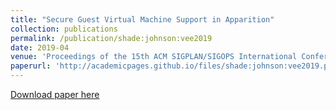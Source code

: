 ```yaml
---
title: "Secure Guest Virtual Machine Support in Apparition"
collection: publications
permalink: /publication/shade:johnson:vee2019
date: 2019-04
venue: 'Proceedings of the 15th ACM SIGPLAN/SIGOPS International Conference on Virtual Execution Environments'
paperurl: 'http://academicpages.github.io/files/shade:johnson:vee2019.pdf'
---
```

[Download paper here](http://academicpages.github.io/files/shade_johnson:vee2019.pdf)
